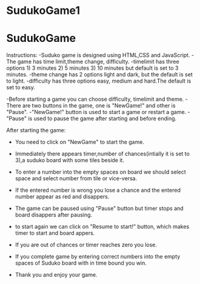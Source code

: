 # SudukoGame1
# SudukoGame
Instructions:
 -Suduko game is designed using HTML,CSS and JavaScript.
 -The game has time limit,theme change, difficulty.
 -timelimit has three options 
    1) 3 minutes
    2) 5 minutes
    3) 10 minutes
    but default is set to 3 minutes.
 -theme change has 2 options light and dark, but the default is set to light.
 -difficulty has three options easy, medium and hard.The default is set to easy.
 
 
-Before starting a game you can choose difficulty, timelimit and theme.
-There are two buttons in the game, one is "NewGame!" and other is "Pause".
-"NewGame!" button is used to start a game or restart a game.
-"Pause" is used to pause the game after starting and before ending.

After starting the game:
- You need to click on "NewGame" to start the game.
- Immediately there appears timer,number of chances(intially it is set to 3),a suduko board with some tiles beside it.
- To enter a number into the empty spaces on board we should select space and select number from tile or vice-versa.
- If the entered number is wrong you lose a chance and the entered number appear as red and disappers.
- The game can be paused using "Pause" button but timer stops and board disappers after pausing.
- to start again we can click on "Resume to start!" button, which makes timer to start and board appers.
- If you are out of chances or timer reaches zero you lose.
- If you complete game by entering correct numbers into the empty spaces of Suduko board with in time bound you win.


- Thank you and enjoy your game.
